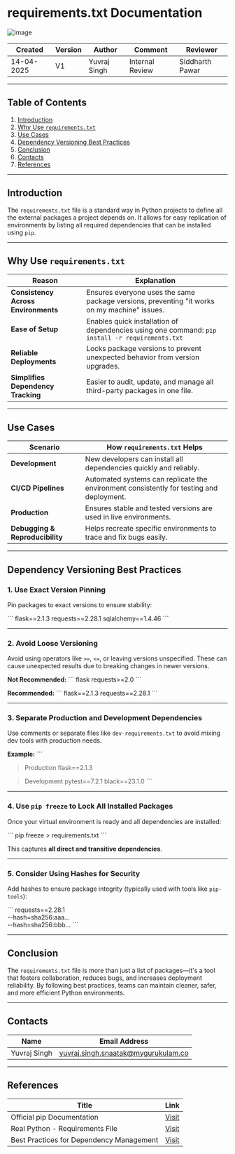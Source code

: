 
# requirements.txt Documentation
![image](https://cdn.hashnode.com/res/hashnode/image/upload/v1637422966499/jx6h36yHp.jpeg)

| Created     | Version | Author        | Comment            | Reviewer         |
|-------------|---------|---------------|---------------------|------------------|
| 14-04-2025  | V1      | Yuvraj Singh  | Internal Review     | Siddharth Pawar  |

---

## **Table of Contents**

1. [Introduction](#introduction)  
2. [Why Use `requirements.txt`](#why-use-requirementstxt)  
3. [Use Cases](#use-cases)  
4. [Dependency Versioning Best Practices](#dependency-versioning-best-practices)  
5. [Conclusion](#conclusion)  
6. [Contacts](#contacts)  
7. [References](#references)  

---

## Introduction

The `requirements.txt` file is a standard way in Python projects to define all the external packages a project depends on. It allows for easy replication of environments by listing all required dependencies that can be installed using `pip`.

---

## Why Use `requirements.txt`

| **Reason**                       | **Explanation**                                                                                      |
|----------------------------------|--------------------------------------------------------------------------------------------------------|
| **Consistency Across Environments** | Ensures everyone uses the same package versions, preventing "it works on my machine" issues.         |
| **Ease of Setup**               | Enables quick installation of dependencies using one command: `pip install -r requirements.txt`      |
| **Reliable Deployments**        | Locks package versions to prevent unexpected behavior from version upgrades.                         |
| **Simplifies Dependency Tracking** | Easier to audit, update, and manage all third-party packages in one file.                             |

---

## Use Cases

| **Scenario**             | **How `requirements.txt` Helps**                                                                 |
|--------------------------|--------------------------------------------------------------------------------------------------|
| **Development**          | New developers can install all dependencies quickly and reliably.                               |
| **CI/CD Pipelines**      | Automated systems can replicate the environment consistently for testing and deployment.        |
| **Production**           | Ensures stable and tested versions are used in live environments.                              |
| **Debugging & Reproducibility** | Helps recreate specific environments to trace and fix bugs easily.                             |

---

## Dependency Versioning Best Practices

### 1. Use Exact Version Pinning

Pin packages to exact versions to ensure stability:

\`\`\`
flask==2.1.3
requests==2.28.1
sqlalchemy==1.4.46
\`\`\`

---

### 2. Avoid Loose Versioning

Avoid using operators like `>=`, `<=`, or leaving versions unspecified. These can cause unexpected results due to breaking changes in newer versions.

**Not Recommended:**
\`\`\`
flask
requests>=2.0
\`\`\`

**Recommended:**
\`\`\`
flask==2.1.3
requests==2.28.1
\`\`\`

---

### 3. Separate Production and Development Dependencies

Use comments or separate files like `dev-requirements.txt` to avoid mixing dev tools with production needs.

**Example:**
\`\`\`
> Production
flask==2.1.3

> Development
pytest==7.2.1
black==23.1.0
\`\`\`

---

### 4. Use `pip freeze` to Lock All Installed Packages

Once your virtual environment is ready and all dependencies are installed:

\`\`\`
pip freeze > requirements.txt
\`\`\`

This captures **all direct and transitive dependencies**.

---

### 5. Consider Using Hashes for Security

Add hashes to ensure package integrity (typically used with tools like `pip-tools`):

\`\`\`
requests==2.28.1 \
    --hash=sha256:aaa... \
    --hash=sha256:bbb...
\`\`\`

---

## Conclusion

The `requirements.txt` file is more than just a list of packages—it's a tool that fosters collaboration, reduces bugs, and increases deployment reliability. By following best practices, teams can maintain cleaner, safer, and more efficient Python environments.

---

## Contacts

| Name         | Email Address                                 |
|--------------|-----------------------------------------------|
| Yuvraj Singh | yuvraj.singh.snaatak@mygurukulam.co           |

---

## References

| **Title**                               | **Link**                                                                 |
|------------------------------------------|-------------------------------------------------------------------------|
| Official pip Documentation               | [Visit](https://pip.pypa.io/en/stable/reference/pip_install/#requirements-file-format) |
| Real Python - Requirements File          | [Visit](https://realpython.com/what-is-requirements.txt/)              |
| Best Practices for Dependency Management | [Visit](https://docs.python-guide.org/dev/virtualenvs/#requirements-files) |
